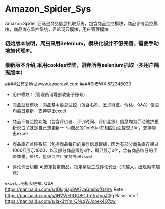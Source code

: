 # Amazon_Spider_Sys
Amazon Spider 亚马逊商品信息抓取系统，包含商品监控模块，商品评价监控模块，商品库存监控系统，评论词云模块，用户管理模块

### 初始版本说明，爬虫采用Selenium，模块化设计不够完善，需要手动增加代理IP。

### 最新版本介绍,采用cookies登陆，摒弃所有selenium抓取（多用户隔离版本）
####公有云地址www.awscrawl.com
####作者WX:572346030
* 用户模块：（管理员可增删改查子账号）

* 商品监控模块：商品基本信息监控（包含名称、五点特征、价格、Q&A）信息均每日更新，支持导出excel

* 商品评价监控功能（包含评价者、评价时间、评价星级）信息均为手动维护更新说白了就是自己想更新一下a商品的OneStar在相应页面提交即可，支持导出excel

* 商品库存监控系统（包括商品每日的库存信息跟抓，因为有部分商品库存超过1000只显示1000，以及部分商品限购x件，即只显示x件，含有商品每日的评价数量，价格，星级监控）支持导出excel

* 评论词云功能 可选定指定商品，指定星级生成评论词云（词越大，出现频率越高）


excel示例报表链接:
Q&A：https://pan.baidu.com/s/1Dkjhjap8W7yaGnsbxfQzhw
Rete：https://pan.baidu.com/s/1HVWE0OQ8-1J-efpZpoJfSg
Base-Info：https://pan.baidu.com/s/1ax3tYm_QNsqWJcoek4O7cw
